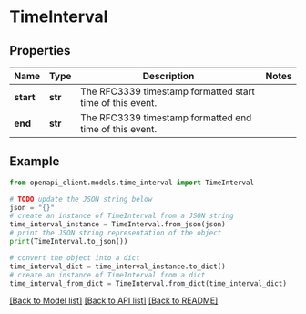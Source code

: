 # TimeInterval


## Properties

Name | Type | Description | Notes
------------ | ------------- | ------------- | -------------
**start** | **str** | The RFC3339 timestamp formatted start time of this event. | 
**end** | **str** | The RFC3339 timestamp formatted end time of this event. | 

## Example

```python
from openapi_client.models.time_interval import TimeInterval

# TODO update the JSON string below
json = "{}"
# create an instance of TimeInterval from a JSON string
time_interval_instance = TimeInterval.from_json(json)
# print the JSON string representation of the object
print(TimeInterval.to_json())

# convert the object into a dict
time_interval_dict = time_interval_instance.to_dict()
# create an instance of TimeInterval from a dict
time_interval_from_dict = TimeInterval.from_dict(time_interval_dict)
```
[[Back to Model list]](../README.md#documentation-for-models) [[Back to API list]](../README.md#documentation-for-api-endpoints) [[Back to README]](../README.md)



